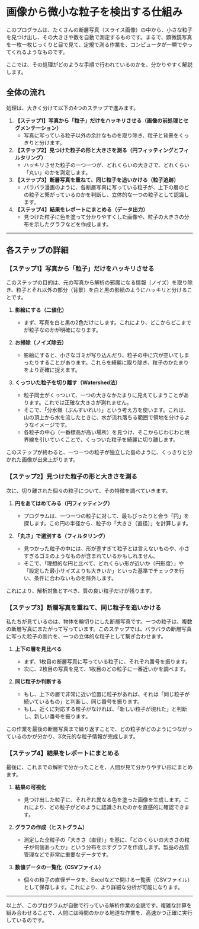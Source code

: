 # 画像から微小な粒子を検出する仕組み

このプログラムは、たくさんの断層写真（スライス画像）の中から、小さな粒子を見つけ出し、その大きさや数を自動で測定するものです。まるで、顕微鏡写真を一枚一枚じっくりと目で見て、定規で測る作業を、コンピュータが一瞬でやってくれるようなものです。

ここでは、その処理がどのような手順で行われているのかを、分かりやすく解説します。

## 全体の流れ

処理は、大きく分けて以下の4つのステップで進みます。

1.  **【ステップ1】写真から「粒子」だけをハッキリさせる（画像の前処理とセグメンテーション）**
    *   写真に写っている粒子以外の余計なものを取り除き、粒子と背景をくっきりと分けます。
2.  **【ステップ2】見つけた粒子の形と大きさを測る（円フィッティングとフィルタリング）**
    *   ハッキリさせた粒子の一つ一つが、どれくらいの大きさで、どれくらい「丸い」のかを測定します。
3.  **【ステップ3】断層写真を重ねて、同じ粒子を追いかける（粒子追跡）**
    *   パラパラ漫画のように、各断層写真に写っている粒子が、上下の層のどの粒子と繋がっているのかを判断し、立体的な一つの粒子として認識します。
4.  **【ステップ4】結果をレポートにまとめる（データ出力）**
    *   見つけた粒子に色を塗って分かりやすくした画像や、粒子の大きさの分布を示したグラフなどを作成します。

---

## 各ステップの詳細

### 【ステップ1】写真から「粒子」だけをハッキリさせる

このステップの目的は、元の写真から解析の邪魔になる情報（ノイズ）を取り除き、粒子とそれ以外の部分（背景）を白と黒の影絵のようにハッキリと分けることです。

1.  **影絵にする（二値化）**
    *   まず、写真を白と黒の2色だけにします。これにより、どこからどこまでが粒子なのかが明確になります。

2.  **お掃除（ノイズ除去）**
    *   影絵にすると、小さなゴミが写り込んだり、粒子の中に穴が空いてしまったりすることがあります。これらを綺麗に取り除き、粒子のかたまりをより正確に捉えます。

3.  **くっついた粒子を切り離す（Watershed法）**
    *   粒子同士がくっついて、一つの大きなかたまりに見えてしまうことがあります。これでは正確な大きさが測れません。
    *   そこで、「分水嶺（ぶんすいれい）」という考え方を使います。これは、山の頂上から水を流したときに、水が流れ落ちる範囲で領地を分けるようなイメージです。
    *   各粒子の中心（一番標高が高い場所）を見つけ、そこからじわじわと境界線を引いていくことで、くっついた粒子を綺麗に切り離します。

このステップが終わると、一つ一つの粒子が独立した島のように、くっきりと分かれた画像が出来上がります。

### 【ステップ2】見つけた粒子の形と大きさを測る

次に、切り離された個々の粒子について、その特徴を調べていきます。

1.  **円をあてはめてみる（円フィッティング）**
    *   プログラムは、一つ一つの粒子に対して、最もぴったりと合う「円」を探します。この円の半径から、粒子の「大きさ（直径）」を計算します。

2.  **「丸さ」で選別する（フィルタリング）**
    *   見つかった粒子の中には、形が歪すぎて粒子とは言えないものや、小さすぎるゴミのようなものが含まれているかもしれません。
    *   そこで、「理想的な円と比べて、どれくらい形が近いか（円形度）」や「設定した最小サイズよりも大きいか」といった基準でチェックを行い、条件に合わないものを除外します。

これにより、解析対象とすべき、質の良い粒子だけが残ります。

### 【ステップ3】断層写真を重ねて、同じ粒子を追いかける

私たちが見ているのは、物体を輪切りにした断層写真です。一つの粒子は、複数の断層写真にまたがって写っています。このステップでは、バラバラの断層写真に写った粒子の断片を、一つの立体的な粒子として繋ぎ合わせます。

1.  **上下の層を見比べる**
    *   まず、1枚目の断層写真に写っている粒子に、それぞれ番号を振ります。
    *   次に、2枚目の写真を見て、1枚目のどの粒子に一番近いかを調べます。

2.  **同じ粒子か判断する**
    *   もし、上下の層で非常に近い位置に粒子があれば、それは「同じ粒子が続いているもの」と判断し、同じ番号を振ります。
    *   もし、近くに対応する粒子がなければ、「新しい粒子が現れた」と判断し、新しい番号を振ります。

この作業を最後の断層写真まで繰り返すことで、どの粒子がどのようにつながっているのかが分かり、3次元的な粒子情報が完成します。

### 【ステップ4】結果をレポートにまとめる

最後に、これまでの解析で分かったことを、人間が見て分かりやすい形にまとめます。

1.  **結果の可視化**
    *   見つけ出した粒子に、それぞれ異なる色を塗った画像を生成します。これにより、どの粒子がどのように認識されたのかを直感的に確認できます。

2.  **グラフの作成（ヒストグラム）**
    *   測定した全粒子の「大きさ（直径）」を基に、「どのくらいの大きさの粒子が何個あったか」という分布を示すグラフを作成します。製品の品質管理などで非常に重要なデータです。

3.  **数値データの一覧化（CSVファイル）**
    *   個々の粒子の直径データを、Excelなどで開ける一覧表（CSVファイル）として保存します。これにより、より詳細な分析が可能になります。

---

以上が、このプログラムが自動で行っている解析作業の全貌です。複雑な計算を組み合わせることで、人間には時間のかかる地道な作業を、高速かつ正確に実行しているのです。
